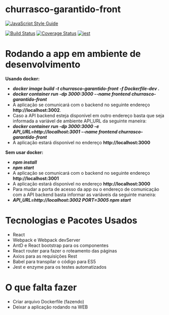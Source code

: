 # churrasco-garantido-front

[![JavaScript Style Guide](https://cdn.rawgit.com/standard/standard/master/badge.svg)](https://github.com/standard/standard)

[![Build Status](https://travis-ci.org/LeonardoHabitzreuter/churrasco-garantido-front.svg?branch=master)](https://travis-ci.org/LeonardoHabitzreuter/churrasco-garantido-front)
[![Coverage Status](https://coveralls.io/repos/github/LeonardoHabitzreuter/churrasco-garantido-front/badge.svg)](https://coveralls.io/github/LeonardoHabitzreuter/churrasco-garantido-front)
[![jest](https://facebook.github.io/jest/img/jest-badge.svg)](https://github.com/facebook/jest)

# Rodando a app em ambiente de desenvolvimento

**Usando docker:**
 - ***docker image build -t churrasco-garantido-front -f Dockerfile-dev .***
 - ***docker container run -dp 3000:3000 --name frontend churrasco-garantido-front***
 - A aplicação se comunicará com o backend no seguinte endereço **http://localhost:3002**.
 - Caso a API backend esteja disponível em outro endereço basta que seja informada a variável de ambiente API_URL da seguinte maneira:
 - ***docker container run -dp 3000:3000 -e API_URL=http://localhost:3001 --name frontend churrasco-garantido-front***
 - A aplicação estará disponível no endereço **http://localhost:3000**

 **Sem usar docker:**
 - ***npm install***
 - ***npm start***
 - A aplicação se comunicará com o backend no seguinte endereço **http://localhost:3001**
 - A aplicação estará disponível no endereço **http://localhost:3000**
 - Para mudar a porta de acesso da app ou o endereço de comunicação com a API backend basta informar as variáveis da seguinte maneira:
 - ***API_URL=http://localhost:3002 PORT=3005 npm start***

 # Tecnologias e Pacotes Usados
 - React
 - Webpack e Webpack devServer
 - AntD e React bootstrap para os componentes
 - React router para fazer o roteamento das páginas
 - Axios para as requisições Rest
 - Babel para transpilar o código para ES5
 - Jest e enzyme para os testes automatizados

# O que falta fazer
 - Criar arquivo Dockerfile (fazendo)
 - Deixar a aplicação rodando na WEB
